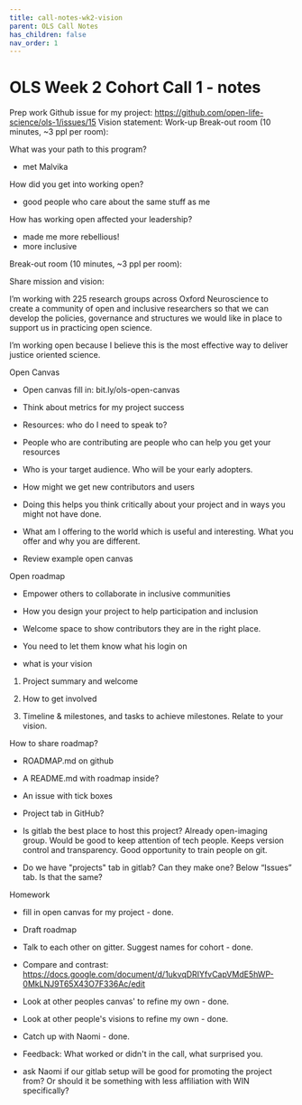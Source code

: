 ```yaml
---
title: call-notes-wk2-vision
parent: OLS Call Notes
has_children: false
nav_order: 1
---
```


# OLS Week 2 Cohort Call 1 - notes

Prep work
Github issue for my project: https://github.com/open-life-science/ols-1/issues/15
Vision statement: Work-up
Break-out room (10 minutes, ~3 ppl per room):

What was your path to this program?
 - met Malvika

How did you get into working open?
 - good people who care about the same stuff as me

How has working open affected your leadership?
 - made me more rebellious!
 - more inclusive

Break-out room (10 minutes, ~3 ppl per room):

Share mission and vision:

I’m working with 225 research groups across Oxford Neuroscience to create a community of open and inclusive researchers so that we can develop the policies, governance and structures we would like in place to support us in practicing open science.

I’m working open because I believe this is the most effective way to deliver justice oriented science.


Open Canvas

 - Open canvas fill in: bit.ly/ols-open-canvas
 - Think about metrics for my project success
 - Resources: who do I need to speak to?
 - People who are contributing are people who can help you get your resources
 - Who is your target audience. Who will be your early adopters.
 - How might we get new contributors and users

 - Doing this helps you think critically about your project and in ways you might not have done.


 - What am I offering to the world which is useful and interesting. What you offer and why you are different.

 - Review example open canvas


Open roadmap

 - Empower others to collaborate in inclusive communities

 - How you design your project to help participation and inclusion

 - Welcome space to show contributors they are in the right place.
 - You need to let them know what his login on
 - what is your vision

1) Project summary and welcome

2) How to get involved

3) Timeline & milestones, and tasks to achieve milestones. Relate to your vision.


How to share roadmap?
 - ROADMAP.md on github
 - A README.md with roadmap inside?
 - An issue with tick boxes
 - Project tab in GitHub?


 - Is gitlab the best place to host this project? Already open-imaging group. Would be good to keep attention of tech people. Keeps version control and transparency. Good opportunity to train people on git.
 - Do we have "projects" tab in gitlab? Can they make one? Below “Issues” tab. Is that the same?














Homework

 - fill in open canvas for my project - done.

 - Draft roadmap

 - Talk to each other on gitter. Suggest names for cohort - done.

 - Compare and contrast: https://docs.google.com/document/d/1ukvqDRIYfvCapVMdE5hWP-0MkLNJ9T65X43O7F336Ac/edit

 - Look at other peoples canvas' to refine my own - done.

 - Look at other people's visions to refine my own - done.

 - Catch up with Naomi - done.

 - Feedback: What worked or didn't in the call, what surprised you.

 - ask Naomi if our gitlab setup will be good for promoting the project from? Or should it be something with less affiliation with WIN specifically?
